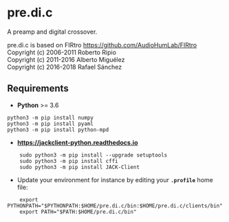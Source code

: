 # pre.di.c
A preamp and digital crossover.

pre.di.c is based on FIRtro https://github.com/AudioHumLab/FIRtro  
Copyright (c) 2006-2011 Roberto Ripio  
Copyright (c) 2011-2016 Alberto Miguélez  
Copyright (c) 2016-2018 Rafael Sánchez  

## Requirements

- **Python** >= 3.6

```
python3 -m pip install numpy
python3 -m pip install pyaml
python3 -m pip install python-mpd
```

- **https://jackclient-python.readthedocs.io**
```
    sudo python3 -m pip install --upgrade setuptools
    sudo python3 -m pip install cffi
    sudo python3 -m pip install JACK-Client
```
- Update your environment for instance by editing your **`.profile`** home file:
```
    export PYTHONPATH="$PYTHONPATH:$HOME/pre.di.c/bin:$HOME/pre.di.c/clients/bin"
    export PATH="$PATH:$HOME/pre.di.c/bin"
```
